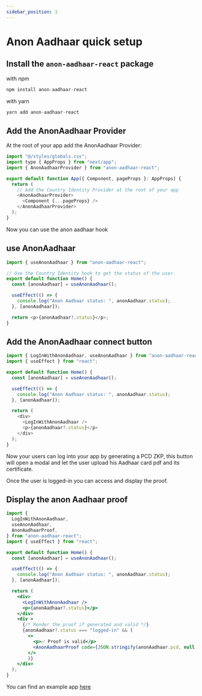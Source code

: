 ```yaml
---
sidebar_position: 1
---
```


# Anon Aadhaar quick setup

## Install the `anon-aadhaar-react` package

with npm

```javascript
npm install anon-aadhaar-react
```

with yarn

```javascript
yarn add anon-aadhaar-react
```

## Add the AnonAadhaar Provider

At the root of your app add the AnonAadhaar Provider:

```javascript
import "@/styles/globals.css";
import type { AppProps } from "next/app";
import { AnonAadhaarProvider } from "anon-aadhaar-react";

export default function App({ Component, pageProps }: AppProps) {
  return (
    // Add the Country Identity Provider at the root of your app
    <AnonAadhaarProvider>
      <Component {...pageProps} />
    </AnonAadhaarProvider>
  );
}
```

Now you can use the anon aadhaar hook

## use AnonAadhaar

```js
import { useAnonAadhaar } from "anon-aadhaar-react";

// Use the Country Identity hook to get the status of the user.
export default function Home() {
  const [anonAadhaar] = useAnonAadhaar();

  useEffect(() => {
    console.log("Anon Aadhaar status: ", anonAadhaar.status);
  }, [anonAadhaar]);

  return <p>{anonAadhaar?.status}</p>;
}
```

## Add the AnonAadhaar connect button

```js
import { LogInWithAnonAadhaar, useAnonAadhaar } from "anon-aadhaar-react";
import { useEffect } from "react";

export default function Home() {
  const [anonAadhaar] = useAnonAadhaar();

  useEffect(() => {
    console.log("Anon Aadhaar status: ", anonAadhaar.status);
  }, [anonAadhaar]);

  return (
    <div>
      <LogInWithAnonAadhaar />
      <p>{anonAadhaar?.status}</p>
    </div>
  );
}
```

Now your users can log into your app by generating a PCD ZKP, this button will open a modal and let the user upload his Aadhaar card pdf and its certificate.

Once the user is logged-in you can access and display the proof.

## Display the anon Aadhaar proof

```jsx
import {
  LogInWithAnonAadhaar,
  useAnonAadhaar,
  AnonAadhaarProof,
} from "anon-aadhaar-react";
import { useEffect } from "react";

export default function Home() {
  const [anonAadhaar] = useAnonAadhaar();

  useEffect(() => {
    console.log("Anon Aadhaar status: ", anonAadhaar.status);
  }, [anonAadhaar]);

  return (
    <div>
      <LogInWithAnonAadhaar />
      <p>{anonAadhaar?.status}</p>
    </div>
    <div >
      {/* Render the proof if generated and valid */}
      {anonAadhaar?.status === "logged-in" && (
        <>
          <p>✅ Proof is valid</p>
          <AnonAadhaarProof code={JSON.stringify(anonAadhaar.pcd, null, 2)}/>
        </>
        )}
    </div>
  );
}
```

You can find an example app [here](https://github.com/anon-aadhaar-private/anon-aadhaar-example)
